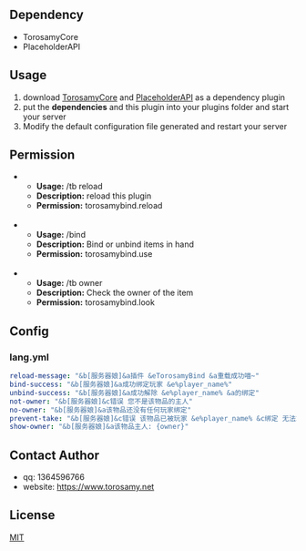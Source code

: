 ## Dependency
- TorosamyCore
- PlaceholderAPI
## Usage
1. download [TorosamyCore](https://github.com/ToroSamy/TorosamyCore) and [PlaceholderAPI](https://www.spigotmc.org/resources/placeholderapi.6245/) as a dependency plugin
2. put the **dependencies** and this plugin into your plugins folder and start your server
3. Modify the default configuration file generated and restart your server
## Permission
- - **Usage:** /tb reload
  - **Description:** reload this plugin
  - **Permission:** torosamybind.reload
  <br>
- - **Usage:** /bind
  - **Description:** Bind or unbind items in hand
  - **Permission:** torosamybind.use
  <br>
- - **Usage:** /tb owner
  - **Description:** Check the owner of the item
  - **Permission:** torosamybind.look
## Config
### lang.yml
```yml
reload-message: "&b[服务器娘]&a插件 &eTorosamyBind &a重载成功喵~"
bind-success: "&b[服务器娘]&a成功绑定玩家 &e%player_name%"
unbind-success: "&b[服务器娘]&a成功解除 &e%player_name% &a的绑定"
not-owner: "&b[服务器娘]&c错误 您不是该物品的主人"
no-owner: "&b[服务器娘]&a该物品还没有任何玩家绑定"
prevent-take: "&b[服务器娘]&c错误 该物品已被玩家 &e%player_name% &c绑定 无法拿取"
show-owner: "&b[服务器娘]&a该物品主人: {owner}"
```

## Contact Author
- qq: 1364596766
- website: https://www.torosamy.net

## License

[MIT](./LICENSE)
